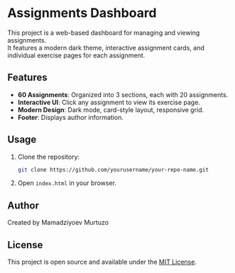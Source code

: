 # Assignments Dashboard

This project is a web-based dashboard for managing and viewing assignments.  
It features a modern dark theme, interactive assignment cards, and individual exercise pages for each assignment.

## Features

- **60 Assignments**: Organized into 3 sections, each with 20 assignments.
- **Interactive UI**: Click any assignment to view its exercise page.
- **Modern Design**: Dark mode, card-style layout, responsive grid.
- **Footer**: Displays author information.

## Usage

1. Clone the repository:
    ```bash
    git clone https://github.com/yourusername/your-repo-name.git
    ```
2. Open `index.html` in your browser.

## Author

Created by Mamadziyoev Murtuzo

## License

This project is open source and available under the [MIT License](LICENSE).